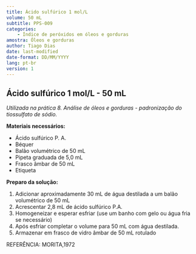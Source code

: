 ```yaml
---
title: Ácido sulfúrico 1 mol/L
volume: 50 mL
subtitle: PPS-009
categories:
    - Índice de peróxidos em óleos e gorduras
amostra: Óleos e gorduras
author: Tiago Dias
date: last-modified
date-format: DD/MM/YYYY
lang: pt-br
version: 1
---
```


## Ácido sulfúrico 1 mol/L - 50 mL

*Utilizada na prática 8. Análise de óleos e gorduras - padronização do tiossulfato de sódio.*

**Materiais necessários:**

- Ácido sulfúrico P. A.
- Béquer
- Balão volumétrico de 50 mL
- Pipeta graduada de 5,0 mL
- Frasco âmbar de 50 mL
- Etiqueta

**Preparo da solução:**

1. Adicionar aproximadamente 30 mL de água destilada a um balão volumétrico de 50 mL
2. Acrescentar 2,8 mL de ácido sulfúrico P.A.
3. Homogeneizar e esperar esfriar (use um banho com gelo ou água fria se necessário)
4. Após esfriar completar o volume para 50 mL com água destilada.
5. Armazenar em frasco de vidro âmbar de 50 mL rotulado

REFERÊNCIA: MORITA,1972
